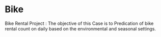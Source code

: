 # Bike
Bike Rental Project : The objective of this Case is to Predication of bike rental count on daily based on the environmental and seasonal settings. 
